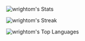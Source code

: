 ![wrightom's Stats](https://github-readme-stats.vercel.app/api?username=wrightom&theme=dark&show_icons=true&hide_border=true&count_private=false)

![wrightom's Streak](https://github-readme-streak-stats.herokuapp.com/?user=wrightom&theme=dark&hide_border=true)

![wrightom's Top Languages](https://github-readme-stats.vercel.app/api/top-langs/?username=wrightom&theme=dark&show_icons=true&hide_border=true&layout=compact)


<!--
**wrightom/wrightom** is a ✨ _special_ ✨ repository because its `README.md` (this file) appears on your GitHub profile.

Here are some ideas to get you started:

- 🔭 I’m currently working on ...
- 🌱 I’m currently learning ...
- 👯 I’m looking to collaborate on ...
- 🤔 I’m looking for help with ...
- 💬 Ask me about ...
- 📫 How to reach me: ...
- 😄 Pronouns: ...
- ⚡ Fun fact: ...
-->

